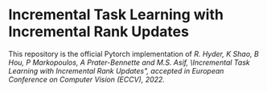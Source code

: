 # Incremental Task Learning with Incremental Rank Updates

This repository is the official Pytorch implementation of *R. Hyder, K Shao, B Hou, P Markopoulos, A Prater-Bennette and M.S. Asif, \Incremental Task Learning with Incremental Rank Updates", accepted in European Conference on Computer Vision (ECCV), 2022.*
